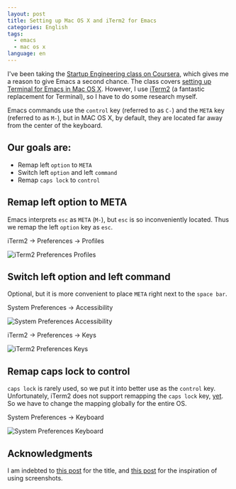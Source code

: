 ```yaml
---
layout: post
title: Setting up Mac OS X and iTerm2 for Emacs
categories: English
tags:
  - emacs
  - mac os x
language: en  
---
```

I've been taking the [Startup Engineering class on Coursera](https://class.coursera.org/startup-001/class/index), which gives me a reason to give Emacs a second chance. The class covers [setting up Terminal for Emacs in Mac OS X](https://d396qusza40orc.cloudfront.net/startup/lecture_slides%2Flecture4b-developer-environment.pdf). However, I use [iTerm2](http://www.iterm2.com/#/section/home) (a fantastic replacement for Terminal), so I have to do some research myself.

Emacs commands use the `control` key (referred to as `C-`) and the `META` key (referred to as `M-`), but in MAC OS X, by default, they are located far away from the center of the keyboard.

## Our goals are:

- Remap left `option` to `META`
- Switch left `option` and left `command`
- Remap `caps lock` to `control`


## Remap left option to META

Emacs interprets `esc` as `META` (`M-`), but `esc` is so inconveniently located. Thus we remap the left `option` key as `esc`.

iTerm2 -&gt; Preferences -&gt; Profiles

![iTerm2 Preferences Profiles](https://dl.dropboxusercontent.com/u/308058/blogimages/2013/07/iterm2_preferences_profiles.png)


## Switch left option and left command

Optional, but it is more convenient to place `META` right next to the `space bar`.

System Preferences -&gt; Accessibility

![System Preferences Accessibility](https://dl.dropboxusercontent.com/u/308058/blogimages/2013/07/system_preferences_accessibility.png)

iTerm2 -&gt; Preferences -&gt; Keys

![iTerm2 Preferences Keys](https://dl.dropboxusercontent.com/u/308058/blogimages/2013/07/iterm2_preferences_keys.png)


## Remap caps lock to control

`caps lock` is rarely used, so we put it into better use as the `control` key. Unfortunately, iTerm2 does not support remapping the `caps lock` key, [yet](https://groups.google.com/forum/#!topic/iterm2-discuss/GrqN0Hew5gY). So we have to change the mapping globally for the entire OS.

System Preferences -&gt; Keyboard

![System Preferences Keyboard](https://dl.dropboxusercontent.com/u/308058/blogimages/2013/07/system_preferences_keyboard.png)

## Acknowledgments

I am indebted to [this post](http://xor.lonnen.com/2013/01/04/emacs-on-osx.html) for the title, and [this post](http://xenodium.com/blog/?p=858) for the inspiration of using screenshots.
